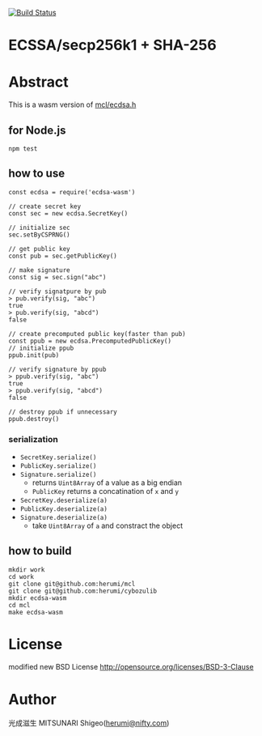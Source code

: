 [![Build Status](https://github.com/herumi/ecdsa-wasm/actions/workflows/main.yml/badge.svg)](https://github.com/herumi/ecdsa-wasm/actions/workflows/main.yml)

# ECSSA/secp256k1 + SHA-256

# Abstract

This is a wasm version of [mcl/ecdsa.h](https://github.com/herumi/mcl/blob/master/include/mcl/ecdsa.h)

## for Node.js
```
npm test
```

## how to use
```
const ecdsa = require('ecdsa-wasm')

// create secret key
const sec = new ecdsa.SecretKey()

// initialize sec
sec.setByCSPRNG()

// get public key
const pub = sec.getPublicKey()

// make signature
const sig = sec.sign("abc")

// verify signatpure by pub
> pub.verify(sig, "abc")
true
> pub.verify(sig, "abcd")
false

// create precomputed public key(faster than pub)
const ppub = new ecdsa.PrecomputedPublicKey()
// initialize ppub
ppub.init(pub)

// verify signature by ppub
> ppub.verify(sig, "abc")
true
> ppub.verify(sig, "abcd")
false

// destroy ppub if unnecessary
ppub.destroy()
```

### serialization
- `SecretKey.serialize()`
- `PublicKey.serialize()`
- `Signature.serialize()`
  - returns `Uint8Array` of a value as a big endian
  - `PublicKey` returns a concatination of `x` and `y`
- `SecretKey.deserialize(a)`
- `PublicKey.deserialize(a)`
- `Signature.deserialize(a)`
  - take `Uint8Array` of `a` and constract the object

## how to build

```
mkdir work
cd work
git clone git@github.com:herumi/mcl
git clone git@github.com:herumi/cybozulib
mkdir ecdsa-wasm
cd mcl
make ecdsa-wasm
```

# License

modified new BSD License
http://opensource.org/licenses/BSD-3-Clause

# Author

光成滋生 MITSUNARI Shigeo(herumi@nifty.com)
